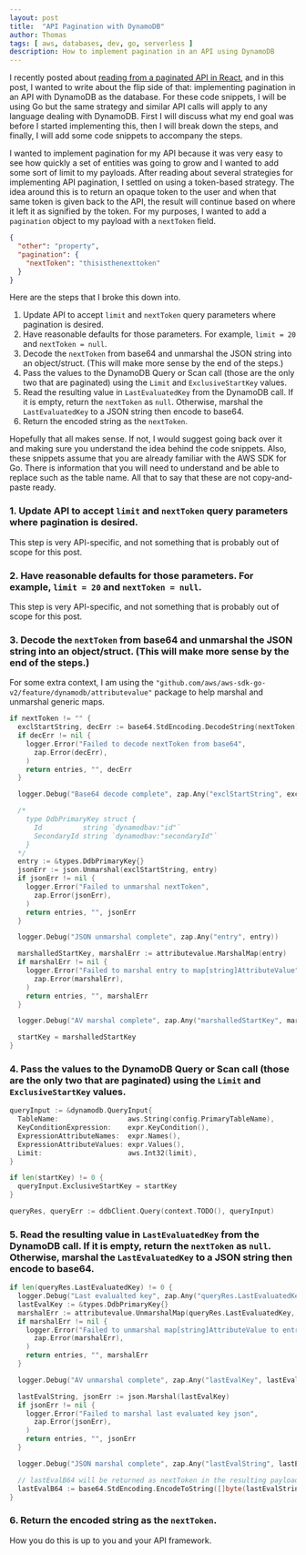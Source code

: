 ```yaml
---
layout: post
title:  "API Pagination with DynamoDB"
author: Thomas
tags: [ aws, databases, dev, go, serverless ]
description: How to implement pagination in an API using DynamoDB
---
```


I recently posted about [reading from a paginated API in React](/blog/api-calls-with-pagination-in-react), and in this post, I wanted to write about the flip side of that: implementing pagination in an API with DynamoDB as the database. For these code snippets, I will be using Go but the same strategy and similar API calls will apply to any language dealing with DynamoDB. First I will discuss what my end goal was before I started implementing this, then I will break down the steps, and finally, I will add some code snippets to accompany the steps.

I wanted to implement pagination for my API because it was very easy to see how quickly a set of entities was going to grow and I wanted to add some sort of limit to my payloads. After reading about several strategies for implementing API pagination, I settled on using a token-based strategy. The idea around this is to return an opaque token to the user and when that same token is given back to the API, the result will continue based on where it left it as signified by the token. For my purposes, I wanted to add a `pagination` object to my payload with a `nextToken` field.

```json
{
  "other": "property",
  "pagination": {
    "nextToken": "thisisthenexttoken"
  }
}
```

Here are the steps that I broke this down into.

1. Update API to accept `limit` and `nextToken` query parameters where pagination is desired.
2. Have reasonable defaults for those parameters. For example, `limit = 20` and `nextToken = null`.
3. Decode the `nextToken` from base64 and unmarshal the JSON string into an object/struct. (This will make more sense by the end of the steps.)
4. Pass the values to the DynamoDB Query or Scan call (those are the only two that are paginated) using the `Limit` and `ExclusiveStartKey` values.
5. Read the resulting value in `LastEvaluatedKey` from the DynamoDB call. If it is empty, return the `nextToken` as `null`. Otherwise, marshal the `LastEvaluatedKey` to a JSON string then encode to base64.
8. Return the encoded string as the `nextToken`.

Hopefully that all makes sense. If not, I would suggest going back over it and making sure you understand the idea behind the code snippets. Also, these snippets assume that you are already familiar with the AWS SDK for Go. There is information that you will need to understand and be able to replace such as the table name. All that to say that these are not copy-and-paste ready.

### 1. Update API to accept `limit` and `nextToken` query parameters where pagination is desired.

This step is very API-specific, and not something that is probably out of scope for this post.

### 2. Have reasonable defaults for those parameters. For example, `limit = 20` and `nextToken = null`.

This step is very API-specific, and not something that is probably out of scope for this post.

### 3. Decode the `nextToken` from base64 and unmarshal the JSON string into an object/struct. (This will make more sense by the end of the steps.)

For some extra context, I am using the `"github.com/aws/aws-sdk-go-v2/feature/dynamodb/attributevalue"` package to help marshal and unmarshal generic maps.

```go
if nextToken != "" {
  exclStartString, decErr := base64.StdEncoding.DecodeString(nextToken)
  if decErr != nil {
    logger.Error("Failed to decode nextToken from base64",
      zap.Error(decErr),
    )
    return entries, "", decErr
  }

  logger.Debug("Base64 decode complete", zap.Any("exclStartString", exclStartString))

  /*
    type DdbPrimaryKey struct {
      Id          string `dynamodbav:"id"`
      SecondaryId string `dynamodbav:"secondaryId"`
    }
  */
  entry := &types.DdbPrimaryKey{}
  jsonErr := json.Unmarshal(exclStartString, entry)
  if jsonErr != nil {
    logger.Error("Failed to unmarshal nextToken",
      zap.Error(jsonErr),
    )
    return entries, "", jsonErr
  }

  logger.Debug("JSON unmarshal complete", zap.Any("entry", entry))

  marshalledStartKey, marshalErr := attributevalue.MarshalMap(entry)
  if marshalErr != nil {
    logger.Error("Failed to marshal entry to map[string]AttributeValue",
      zap.Error(marshalErr),
    )
    return entries, "", marshalErr
  }

  logger.Debug("AV marshal complete", zap.Any("marshalledStartKey", marshalledStartKey))

  startKey = marshalledStartKey
}
```

### 4. Pass the values to the DynamoDB Query or Scan call (those are the only two that are paginated) using the `Limit` and `ExclusiveStartKey` values.

```go
queryInput := &dynamodb.QueryInput{
  TableName:                 aws.String(config.PrimaryTableName),
  KeyConditionExpression:    expr.KeyCondition(),
  ExpressionAttributeNames:  expr.Names(),
  ExpressionAttributeValues: expr.Values(),
  Limit:                     aws.Int32(limit),
}

if len(startKey) != 0 {
  queryInput.ExclusiveStartKey = startKey
}

queryRes, queryErr := ddbClient.Query(context.TODO(), queryInput)
```

### 5. Read the resulting value in `LastEvaluatedKey` from the DynamoDB call. If it is empty, return the `nextToken` as `null`. Otherwise, marshal the `LastEvaluatedKey` to a JSON string then encode to base64.

```go
if len(queryRes.LastEvaluatedKey) != 0 {
  logger.Debug("Last evalualted key", zap.Any("queryRes.LastEvaluatedKey", queryRes.LastEvaluatedKey))
  lastEvalKey := &types.DdbPrimaryKey{}
  marshalErr := attributevalue.UnmarshalMap(queryRes.LastEvaluatedKey, lastEvalKey)
  if marshalErr != nil {
    logger.Error("Failed to unmarshal map[string]AttributeValue to entry",
      zap.Error(marshalErr),
    )
    return entries, "", marshalErr
  }

  logger.Debug("AV unmarshal complete", zap.Any("lastEvalKey", lastEvalKey))

  lastEvalString, jsonErr := json.Marshal(lastEvalKey)
  if jsonErr != nil {
    logger.Error("Failed to marshal last evaluated key json",
      zap.Error(jsonErr),
    )
    return entries, "", jsonErr
  }

  logger.Debug("JSON marshal complete", zap.Any("lastEvalString", lastEvalString))

  // lastEvalB64 will be returned as nextToken in the resulting payload
  lastEvalB64 := base64.StdEncoding.EncodeToString([]byte(lastEvalString))
}
```

### 6. Return the encoded string as the `nextToken`.

How you do this is up to you and your API framework.
